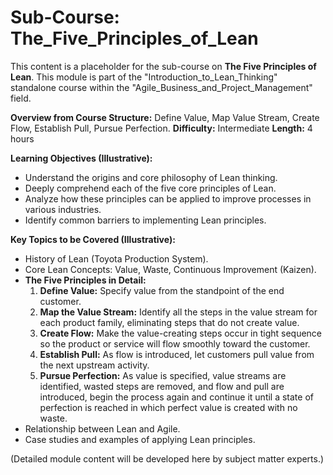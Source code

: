 
# Sub-Course: The_Five_Principles_of_Lean

This content is a placeholder for the sub-course on **The Five Principles of Lean**. This module is part of the "Introduction_to_Lean_Thinking" standalone course within the "Agile_Business_and_Project_Management" field.

**Overview from Course Structure:** Define Value, Map Value Stream, Create Flow, Establish Pull, Pursue Perfection.
**Difficulty:** Intermediate
**Length:** 4 hours

**Learning Objectives (Illustrative):**
*   Understand the origins and core philosophy of Lean thinking.
*   Deeply comprehend each of the five core principles of Lean.
*   Analyze how these principles can be applied to improve processes in various industries.
*   Identify common barriers to implementing Lean principles.

**Key Topics to be Covered (Illustrative):**
*   History of Lean (Toyota Production System).
*   Core Lean Concepts: Value, Waste, Continuous Improvement (Kaizen).
*   **The Five Principles in Detail:**
    1.  **Define Value:** Specify value from the standpoint of the end customer.
    2.  **Map the Value Stream:** Identify all the steps in the value stream for each product family, eliminating steps that do not create value.
    3.  **Create Flow:** Make the value-creating steps occur in tight sequence so the product or service will flow smoothly toward the customer.
    4.  **Establish Pull:** As flow is introduced, let customers pull value from the next upstream activity.
    5.  **Pursue Perfection:** As value is specified, value streams are identified, wasted steps are removed, and flow and pull are introduced, begin the process again and continue it until a state of perfection is reached in which perfect value is created with no waste.
*   Relationship between Lean and Agile.
*   Case studies and examples of applying Lean principles.

(Detailed module content will be developed here by subject matter experts.)

